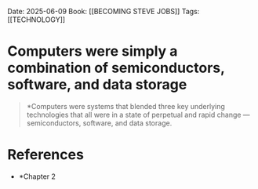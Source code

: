 Date: 2025-06-09
Book: [[BECOMING STEVE JOBS]]
Tags: [[TECHNOLOGY]]

# Computers were simply a combination of semiconductors, software, and data storage

>*Computers were systems that blended three key underlying technologies that all were in a state of perpetual and rapid change — semiconductors, software, and data storage.

# References 
- *Chapter 2 